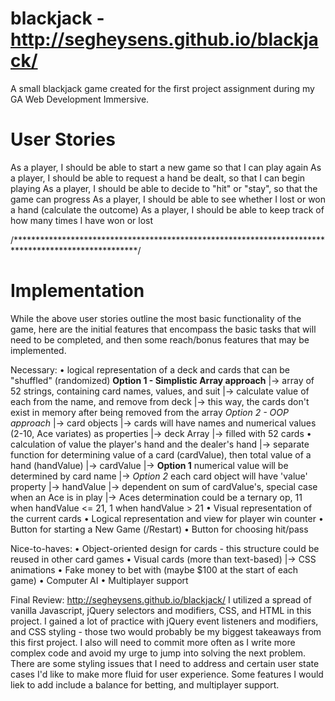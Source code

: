 # blackjack - http://segheysens.github.io/blackjack/
A small blackjack game created for the first project assignment during my GA Web Development Immersive.

# User Stories
As a player, I should be able to start a new game so that I can play again
As a player, I should be able to request a hand be dealt, so that I can begin playing
As a player, I should be able to decide to "hit" or "stay", so that the game can progress
As a player, I should be able to see whether I lost or won a hand (calculate the outcome)
As a player, I should be able to keep track of how many times I have won or lost

/****************************************************************************************************/

# Implementation

While the above user stories outline the most basic functionality of the game, here are the
initial features that encompass the basic tasks that will need to be completed, and then some
reach/bonus features that may be implemented.

Necessary:
• logical representation of a deck and cards that can be "shuffled" (randomized)
  **Option 1 - Simplistic Array approach**
  |-> array of 52 strings, containing card names, values, and suit
    |-> calculate value of each from the name, and remove from deck
  |-> this way, the cards don't exist in memory after being removed from the array
  *Option 2 - OOP approach*
  |-> card objects
    |-> cards will have names and numerical values (2-10, Ace variates) as properties
  |-> deck Array
    |-> filled with  52 cards
• calculation of value the player's hand and the dealer's hand
  |-> separate function for determining value of a card (cardValue), then total value of a hand (handValue)
  |-> cardValue
    |-> **Option 1** numerical value will be determined by card name
    |-> *Option 2* each card object will have 'value' property
  |-> handValue
    |-> dependent on sum of cardValue's, special case when an Ace is in play
      |-> Aces determination could be a ternary op, 11 when handValue <= 21, 1 when handValue > 21
• Visual representation of the current cards
• Logical representation and view for player win counter
• Button for starting a New Game (/Restart)
• Button for choosing hit/pass

Nice-to-haves:
• Object-oriented design for cards - this structure could be reused in other card games
• Visual cards (more than text-based)
  |-> CSS animations
• Fake money to bet with (maybe $100 at the start of each game)
• Computer AI
• Multiplayer support



Final Review: http://segheysens.github.io/blackjack/
I utilized a spread of vanilla Javascript, jQuery selectors and modifiers, CSS, and HTML in this project. I gained a lot of practice with jQuery event listeners and modifiers, and CSS styling - those two would probably be my biggest takeaways from this first project. I also will need to commit more often as I write more complex code and avoid my urge to jump into solving the next problem. There are some styling issues that I need to address and certain user state cases I'd like to make more fluid for user experience. Some features I would liek to add include a balance for betting, and multiplayer support.
